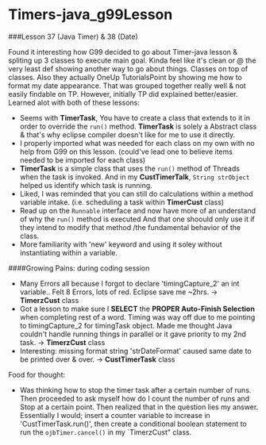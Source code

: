 # Timers-java_g99Lesson
###Lesson 37 (Java Timer) &amp; 38 (Date)


Found it interesting how G99 decided to go about Timer-java lesson & spliting up 3 classes to execute main goal.  Kinda feel like it's clean or @ the very least def showing another way to go about things. Classes on top of classes.  Also they actually OneUp TutorialsPoint by showing me how to format my date appearance.  That was grouped together really well & not easily findable on TP.  However, initially TP did explained better/easier.  Learned alot with both of these lessons:
* Seems with **TimerTask**, You have to create a class that extends to it in order to override the `run()` method.  **TimerTask** is solely a Abstract class & that's why eclipse compiler doesn't like for me to use it directly.
* I properly imported what was needed for each class on my own with no help from G99 on this lesson. (could've lead one to believe items needed to be imported for each class)
* **TimerTask** is a simple class that uses the `run()` method of Threads when the task is invoked. And in my **CustTimerTalk**, `String strObject` helped us identify which task is running.
* Liked, I was reminded that you can still do calculations within a method variable intake. (i.e. scheduling a task within **TimerCust** class)
* Read up on the `Runnable` interface and now have more of an understand of why the `run()` method is executed And that one shoould only use it if they intend to modify that method /the fundamental behavior of the class.
* More familiarity with 'new' keyword and using it soley without instantiating within a variable.

####Growing Pains: during coding session
* Many Errors all because I forgot to declare 'timingCapture_2' an int variable.. Felt 8 Errors, lots of red. Eclipse save me ~2hrs. -> **TimerzCust** class
* Got a lesson to make sure I **SELECT** the **PROPER Auto-Finish Selection** when completing rest of a word.  Timing was way off due to me pointing to timingCapture_2 for timingTask object. Made me thought Java couldn't handle running things in parallel or it gave priority to my 2nd task. -> **TimerzCust** class
* Interesting: missing format string 'strDateFormat' caused same date to be printed over & over. -> **CustTimerTask** class

Food for thought:
* Was thinking how to stop the timer task after a certain number of runs.  Then proceeded to ask myself how do I count the number of runs and Stop at a certain point.  Then realized that in the question lies my answer.  Essentially I would; insert a counter variable to increase in 'CustTimerTask.run()', then create a conditional boolean statement to run the `ojbTimer.cancel()` in my `TimerzCust" class.